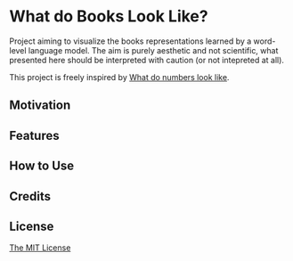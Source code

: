 # What do Books Look Like?
Project aiming to visualize the books representations learned by a word-level language model. The aim is purely aesthetic and not scientific, what presented here should be interpreted with caution (or not intepreted at all).

This project is freely inspired by [What do numbers look like](https://johnhw.github.io/umap_primes/index.md.html).

## Motivation

## Features

## How to Use

## Credits

## License 
[The MIT License](https://github.com/vb690/what_do_books_look_like/blob/master/LICENSE)

